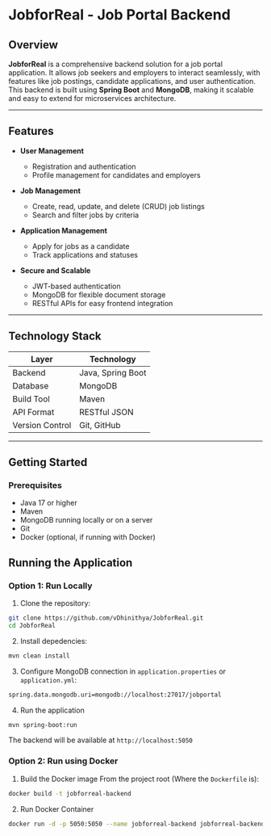 # JobforReal - Job Portal Backend

## Overview
**JobforReal** is a comprehensive backend solution for a job portal application. It allows job seekers and employers to interact seamlessly, with features like job postings, candidate applications, and user authentication. This backend is built using **Spring Boot** and **MongoDB**, making it scalable and easy to extend for microservices architecture.

---

## Features

- **User Management**
  - Registration and authentication
  - Profile management for candidates and employers

- **Job Management**
  - Create, read, update, and delete (CRUD) job listings
  - Search and filter jobs by criteria

- **Application Management**
  - Apply for jobs as a candidate
  - Track applications and statuses

- **Secure and Scalable**
  - JWT-based authentication
  - MongoDB for flexible document storage
  - RESTful APIs for easy frontend integration

---

## Technology Stack

| Layer          | Technology                |
|----------------|---------------------------|
| Backend        | Java, Spring Boot         |
| Database       | MongoDB                   |
| Build Tool     | Maven                     |
| API Format     | RESTful JSON              |
| Version Control| Git, GitHub               |

---

## Getting Started

### Prerequisites

- Java 17 or higher
- Maven
- MongoDB running locally or on a server
- Git
- Docker (optional, if running with Docker)

## Running the Application

### **Option 1: Run Locally**

1. Clone the repository:

```bash
git clone https://github.com/vDhinithya/JobforReal.git
cd JobforReal
 ```

2. Install depedencies:

```bash 
mvn clean install

```
3. Configure MongoDB connection in ```application.properties``` or ```application.yml```:
```bash 
spring.data.mongodb.uri=mongodb://localhost:27017/jobportal

```
4. Run the application
```bash 
mvn spring-boot:run
 ```
The backend will be available at ``` http://localhost:5050 ```

### **Option 2: Run using Docker**

1. Build the Docker image
From the project root (Where the ```Dockerfile``` is):
 ```bash 
 docker build -t jobforreal-backend
  ```
2. Run Docker Container
 ```bash 
 docker run -d -p 5050:5050 --name jobforreal-backend jobforreal-backend
  ```
